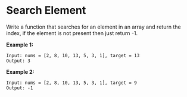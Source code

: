 # Search Element

Write a function that searches for an element in an array and return the index, if the element is not present then just return -1.

**Example 1:**

```
Input: nums = [2, 8, 10, 13, 5, 3, 1], target = 13
Output: 3
```

**Example 2:**

```
Input: nums = [2, 8, 10, 13, 5, 3, 1], target = 9
Output: -1
```
